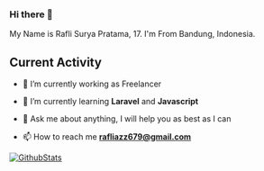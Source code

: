 ### Hi there 👋

My Name is Rafli Surya Pratama, 17. I'm From Bandung, Indonesia.

## Current Activity

- 🔭 I’m currently working as Freelancer

- 🌱 I’m currently learning **Laravel** and **Javascript**

- 💬 Ask me about anything, I will help you as best as I can

- 📫 How to reach me **rafliazz679@gmail.com**

<!-- ## Status -->

[![GithubStats](https://github-readme-stats.vercel.app/api?username=rsurya99&show_icons=true&theme=tokyonight)](https://github.com/rsurya99)

<!-- [![rsurya99's wakatime stats](https://github-readme-stats.vercel.app/api/wakatime?username=rsurya99&theme=tokyonight&layout=compact)](https://wakatime.com/@rsurya99) -->
